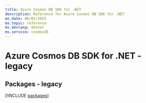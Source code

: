```yaml
---
title: Azure Cosmos DB SDK for .NET
description: Reference for Azure Cosmos DB SDK for .NET
ms.date: 06/02/2025
ms.topic: reference
ms.devlang: dotnet
ms.service: cosmosdb
---
```

# Azure Cosmos DB SDK for .NET - legacy
## Packages - legacy
[!INCLUDE [packages](cosmos-db-index.md)]